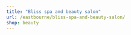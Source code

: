 ```yaml
---
title: "Bliss spa and beauty salon"
url: /eastbourne/bliss-spa-and-beauty-salon/
shop: beauty
---
```

